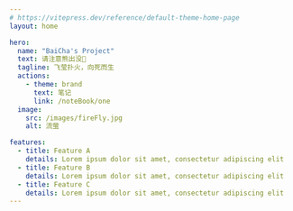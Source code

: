 ```yaml
---
# https://vitepress.dev/reference/default-theme-home-page
layout: home

hero:
  name: "BaiCha's Project"
  text: 请注意熊出没🐻
  tagline: 飞莹扑火，向死而生
  actions:
    - theme: brand
      text: 笔记
      link: /noteBook/one
  image:
    src: /images/fireFly.jpg
    alt: 流萤

features:
  - title: Feature A
    details: Lorem ipsum dolor sit amet, consectetur adipiscing elit
  - title: Feature B
    details: Lorem ipsum dolor sit amet, consectetur adipiscing elit
  - title: Feature C
    details: Lorem ipsum dolor sit amet, consectetur adipiscing elit
---
```

